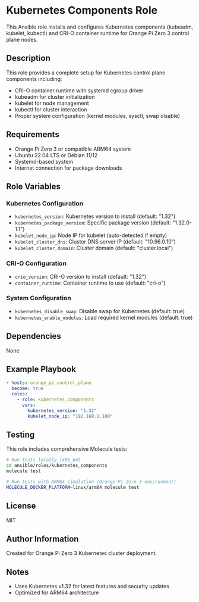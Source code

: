 # Kubernetes Components Role

This Ansible role installs and configures Kubernetes components (kubeadm, kubelet, kubectl) and CRI-O container runtime for Orange Pi Zero 3 control plane nodes.

## Description

This role provides a complete setup for Kubernetes control plane components including:
- CRI-O container runtime with systemd cgroup driver
- kubeadm for cluster initialization
- kubelet for node management  
- kubectl for cluster interaction
- Proper system configuration (kernel modules, sysctl, swap disable)

## Requirements

- Orange Pi Zero 3 or compatible ARM64 system
- Ubuntu 22.04 LTS or Debian 11/12
- Systemd-based system
- Internet connection for package downloads

## Role Variables

### Kubernetes Configuration
- `kubernetes_version`: Kubernetes version to install (default: "1.32")
- `kubernetes_package_version`: Specific package version (default: "1.32.0-1.1")
- `kubelet_node_ip`: Node IP for kubelet (auto-detected if empty)
- `kubelet_cluster_dns`: Cluster DNS server IP (default: "10.96.0.10")
- `kubelet_cluster_domain`: Cluster domain (default: "cluster.local")

### CRI-O Configuration
- `crio_version`: CRI-O version to install (default: "1.32")
- `container_runtime`: Container runtime to use (default: "cri-o")

### System Configuration
- `kubernetes_disable_swap`: Disable swap for Kubernetes (default: true)
- `kubernetes_enable_modules`: Load required kernel modules (default: true)

## Dependencies

None

## Example Playbook

```yaml
- hosts: orange_pi_control_plane
  become: true
  roles:
    - role: kubernetes_components
      vars:
        kubernetes_version: "1.32"
        kubelet_node_ip: "192.168.1.100"
```

## Testing

This role includes comprehensive Molecule tests:

```bash
# Run tests locally (x86_64)
cd ansible/roles/kubernetes_components
molecule test

# Run tests with ARM64 simulation (Orange Pi Zero 3 environment)
MOLECULE_DOCKER_PLATFORM=linux/arm64 molecule test
```

## License

MIT

## Author Information

Created for Orange Pi Zero 3 Kubernetes cluster deployment.

## Notes
- Uses Kubernetes v1.32 for latest features and security updates
- Optimized for ARM64 architecture